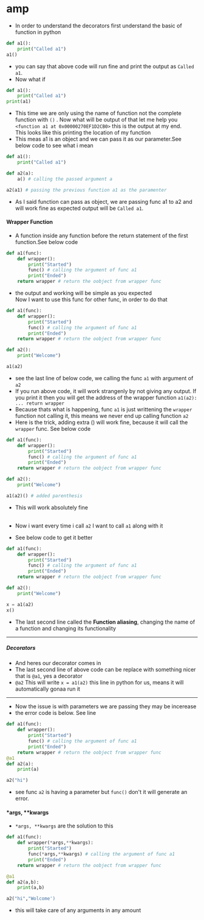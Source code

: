 # amp

- In order to understand the decorators first understand the basic of function in python

```python
def a1():
    print("Called a1")
a1()
```

- you can say that above code will run fine and print the output as `Called a1`.
- Now what if

```python
def a1():
    print("Called a1")
print(a1)
```

- This time we are only using the name of function not the complete function with `()` . Now what will be output of that
let me help you `<function a1 at 0x00000270EF1D2CB0>` this is the output at my end. <br>
This looks like this printing the location of my function
- This meas a1 is an object and we can pass it as our parameter.See below code to see what i mean

```python
def a1():
    print("Called a1")

def a2(a):
    a() # calling the passed argument a

a2(a1) # passing the previous function a1 as the paramenter
```

- As I said function can pass as object, we are passing func a1 to a2 and will work fine as expected output will be `Called a1`.

#### Wrapper Function

- A function inside any function before the return statement of the first function.See below code

```python
def a1(func):
    def wrapper():
        print("Started")
        func() # calling the argument of func a1
        print("Ended")
    return wrapper # return the oobject from wrapper func
```

- the output and working will be simple as you expected
<br> Now I want to use this func for other func, in order to do that

```python
def a1(func):
    def wrapper():
        print("Started")
        func() # calling the argument of func a1
        print("Ended")
    return wrapper # return the oobject from wrapper func

def a2():
    print("Welcome")

a1(a2)
```

- see the last line of below code, we calling the func `a1` with argument of `a2`
- If you run above code, it will work strangenly by not giving any output. If you print it then you will get the address of the wrapper function
`a1(a2): ... return wrapper`
- Because thats what is happening, func `a1` is just writtening the `wrapper` function not calling it, this means we never end up calling function `a2`  
- Here is the trick, adding extra () will work fine, because it will call the `wrapper` func. See below code

```python
def a1(func):
    def wrapper():
        print("Started")
        func() # calling the argument of func a1
        print("Ended")
    return wrapper # return the oobject from wrapper func

def a2():
    print("Welcome")

a1(a2)() # added parenthesis
```

- This will work absolutely fine
<br><br>

- Now i want every time i call `a2` I want to call `a1` along with it
- See below code to get it better

```python
def a1(func):
    def wrapper():
        print("Started")
        func() # calling the argument of func a1
        print("Ended")
    return wrapper # return the oobject from wrapper func

def a2():
    print("Welcome")

x = a1(a2)
x()
```

- The last second line called the **Function aliasing**, changing the name of a function and changing its functionality

---

##### Decorators

- And heres our decorator comes in
- The last second line of above code can be replace with something nicer that is `@a1`, yes a decorator
- `@a2` This will write `x = a1(a2)` this line in python for us, means it will automatically gonaa run it

---

- Now the issue is with parameters we are passing they may be incerease
- the error code is below. See line  

```python
def a1(func):
    def wrapper():
        print("Started")
        func() # calling the argument of func a1
        print("Ended")
    return wrapper # return the oobject from wrapper func
@a1
def a2(a):
    print(a)

a2("hi")
```

- see func `a2` is having a parameter but `func()` don't it will generate an error.

#### *args, **kwargs

- `*args, **kwargs` are the solution to this

```python
def a1(func):
    def wrapper(*args,**kwargs):
        print("Started")
        func(*args,**kwargs) # calling the argument of func a1
        print("Ended")
    return wrapper # return the oobject from wrapper func

@a1
def a2(a,b):
    print(a,b)

a2("hi","Wolcome')
```

- this will take care of any arguments in any amount
